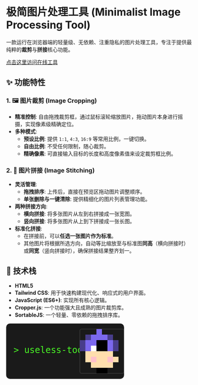# 极简图片处理工具 (Minimalist Image Processing Tool)

一款运行在浏览器端的轻量级、无依赖、注重隐私的图片处理工具，专注于提供最纯粹的**裁剪**与**拼接**核心功能。

[点击这里访问在线工具](https://Ye-HHH.github.io/image-tool/)

## ✨ 功能特性

### 1. 🖼️ 图片裁剪 (Image Cropping)

* **精准控制**: 自由拖拽裁剪框，通过鼠标滚轮缩放图片，拖动图片本身进行摇摄，实现像素级精确定位。
* **多种模式**:
    * **预设比例**: 提供 `1:1`, `4:3`, `16:9` 等常用比例，一键切换。
    * **自由比例**: 不受任何限制，随心裁剪。
    * **精确像素**: 可直接输入目标的长度和高度像素值来设定裁剪框比例。

### 2. 🧩 图片拼接 (Image Stitching)

* **灵活管理**:
    * **拖拽排序**: 上传后，直接在预览区拖动图片调整顺序。
    * **单张删除与一键清除**: 提供精细化的图片列表管理功能。
* **两种拼接方向**:
    * **横向拼接**: 将多张图片从左到右拼接成一张宽图。
    * **竖向拼接**: 将多张图片从上到下拼接成一张长图。
* **标准化拼接**:
    * 在拼接前，可以**任选一张图片作为标准**。
    * 其他图片将根据所选方向，自动等比缩放至与标准图**同高**（横向拼接时）或**同宽**（竖向拼接时），确保拼接结果整齐划一。

## 🚀 技术栈

* **HTML5**
* **Tailwind CSS**: 用于快速构建现代化、响应式的用户界面。
* **JavaScript (ES6+)**: 实现所有核心逻辑。
* **Cropper.js**: 一个功能强大且成熟的图片裁剪库。
* **SortableJS**: 一个轻量、零依赖的拖拽排序库。

<svg width="320" height="150" xmlns="http://www.w3.org/2000/svg">
  <rect width="100%" height="100%" rx="10" ry="10" fill="#1A1A1A" />
  
  <!-- Text Part -->
  <text x="20" y="80" font-family="monospace, monospace" font-size="24" fill="#4AF626">
    &gt; useless-tool_
  </text>

  <!-- Pixel Art Part -->
  <g transform="translate(200, 15)">
    <rect x="0" y="0" width="120" height="120" stroke="#333" stroke-width="2" rx="5" ry="5" fill="#1A1A1A"/>
    <g transform="scale(15)">
      <rect x="3" y="0" width="1" height="1" fill="#7B68EE"/>
      <rect x="1" y="1" width="1" height="1" fill="#483D8B"/><rect x="2" y="1" width="1" height="1" fill="#7B68EE"/><rect x="3" y="1" width="1" height="1" fill="#7B68EE"/><rect x="4" y="1" width="1" height="1" fill="#7B68EE"/><rect x="5" y="1" width="1" height="1" fill="#483D8B"/>
      <rect x="0" y="2" width="1" height="1" fill="#483D8B"/><rect x="1" y="2" width="1" height="1" fill="#7B68EE"/><rect x="2" y="2" width="1" height="1" fill="#7B68EE"/><rect x="3" y="2" width="1" height="1" fill="#000000"/><rect x="4" y="2" width="1" height="1" fill="#000000"/><rect x="5" y="2" width="1" height="1" fill="#7B68EE"/><rect x="6" y="2" width="1" height="1" fill="#483D8B"/>
      <rect x="0" y="3" width="1" height="1" fill="#483D8B"/><rect x="1" y="3" width="1" height="1" fill="#7B68EE"/><rect x="2" y="3" width="1" height="1" fill="#FFFFFF"/><rect x="3" y="3" width="1" height="1" fill="#000000"/><rect x="4" y="3" width="1" height="1" fill="#000000"/><rect x="5" y="3" width="1" height="1" fill="#7B68EE"/><rect x="6" y="3" width="1" height="1" fill="#483D8B"/>
      <rect x="1" y="4" width="1" height="1" fill="#FFDEAD"/><rect x="2" y="4" width="1" height="1" fill="#FFDEAD"/><rect x="3" y="4" width="1" height="1" fill="#FFDEAD"/><rect x="4" y="4" width="1" height="1" fill="#FFDEAD"/><rect x="5" y="4" width="1" height="1" fill="#FFDEAD"/>
      <rect x="1" y="5" width="1" height="1" fill="#FFDEAD"/><rect x="2" y="5" width="1" height="1" fill="#FFC0CB"/><rect x="3" y="5" width="1" height="1" fill="#FFDEAD"/><rect x="4" y="5" width="1" height="1" fill="#FFDEAD"/><rect x="5" y="5" width="1" height="1" fill="#FFC0CB"/><rect x="6" y="5" width="1" height="1" fill="#FFDEAD"/>
      <rect x="2" y="6" width="1" height="1" fill="#FFDEAD"/><rect x="3" y="6" width="1" height="1" fill="#FFDEAD"/><rect x="4" y="6" width="1" height="1" fill="#FFDEAD"/><rect x="5" y="6" width="1" height="1" fill="#FFDEAD"/>
      <rect x="3" y="7" width="1" height="1" fill="#000000"/><rect x="4" y="7" width="1" height="1" fill="#000000"/>
    </g>
  </g>
</svg>
